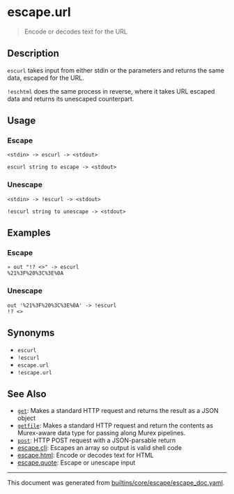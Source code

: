 # escape.url

> Encode or decodes text for the URL

## Description

`escurl` takes input from either stdin or the parameters and returns the same
data, escaped for the URL.

`!eschtml` does the same process in reverse, where it takes URL escaped data
and returns its unescaped counterpart.

## Usage

### Escape

```
<stdin> -> escurl -> <stdout>

escurl string to escape -> <stdout>
```

### Unescape

```
<stdin> -> !escurl -> <stdout>

!escurl string to unescape -> <stdout>
```

## Examples

### Escape

```
» out "!? <>" -> escurl
%21%3F%20%3C%3E%0A 
```

### Unescape

```
out '%21%3F%20%3C%3E%0A' -> !escurl
!? <>
```

## Synonyms

* `escurl`
* `!escurl`
* `escape.url`
* `!escape.url`


## See Also

* [`get`](../commands/get.md):
  Makes a standard HTTP request and returns the result as a JSON object
* [`getfile`](../commands/getfile.md):
  Makes a standard HTTP request and return the contents as Murex-aware data type for passing along Murex pipelines.
* [`post`](../commands/post.md):
  HTTP POST request with a JSON-parsable return
* [escape.cli](../commands/esccli.md):
  Escapes an array so output is valid shell code
* [escape.html](../commands/eschtml.md):
  Encode or decodes text for HTML
* [escape.quote](../commands/escape.md):
  Escape or unescape input

<hr/>

This document was generated from [builtins/core/escape/escape_doc.yaml](https://github.com/lmorg/murex/blob/master/builtins/core/escape/escape_doc.yaml).